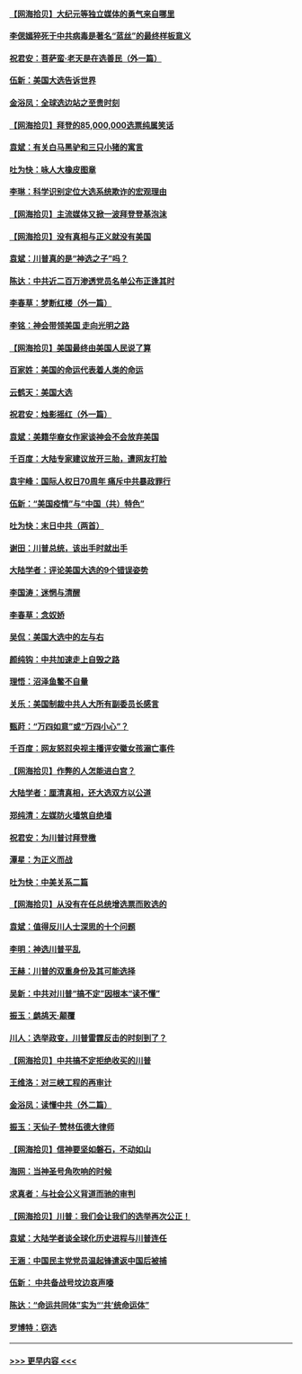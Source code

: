 #### [【网海拾贝】大纪元等独立媒体的勇气来自哪里](../pages/nsc993/n12629961.md?t=12191702) 
#### [李偲嫣猝死于中共病毒是著名“蓝丝”的最终样板意义](../pages/nsc993/n12628812.md?t=12191702) 
#### [祝君安：菩萨蛮·老天是在选善民（外一篇）](../pages/nsc993/n12628793.md?t=12191702) 
#### [伍新：美国大选告诉世界](../pages/nsc993/n12628768.md?t=12191702) 
#### [金浴凤：全球选边站之至贵时刻](../pages/nsc993/n12627318.md?t=12191702) 
#### [【网海拾贝】拜登的85,000,000选票纯属笑话](../pages/nsc993/n12626569.md?t=12191702) 
#### [袁斌：有关白马黑驴和三只小猪的寓言](../pages/nsc993/n12626198.md?t=12191702) 
#### [吐为快：咏人大橡皮图章](../pages/nsc993/n12624470.md?t=12191702) 
#### [李琳：科学识别定位大选系统欺诈的宏观理由](../pages/nsc993/n12624340.md?t=12191702) 
#### [【网海拾贝】主流媒体又掀一波拜登登基泡沫](../pages/nsc993/n12624000.md?t=12191702) 
#### [【网海拾贝】没有真相与正义就没有美国](../pages/nsc993/n12621885.md?t=12191702) 
#### [袁斌：川普真的是“神选之子”吗？](../pages/nsc993/n12621749.md?t=12191702) 
#### [陈达：中共近二百万渗透党员名单公布正逢其时](../pages/nsc993/n12620870.md?t=12191702) 
#### [李春草：梦断红楼（外一篇）](../pages/nsc993/n12619122.md?t=12191702) 
#### [李铭：神会带领美国 走向光明之路](../pages/nsc993/n12618584.md?t=12191702) 
#### [【网海拾贝】美国最终由美国人民说了算](../pages/nsc993/n12617255.md?t=12191702) 
#### [百家姓：美国的命运代表着人类的命运](../pages/nsc993/n12615838.md?t=12191702) 
#### [云鹤天：美国大选](../pages/nsc993/n12615994.md?t=12191702) 
#### [祝君安：烛影摇红（外一篇）](../pages/nsc993/n12615975.md?t=12191702) 
#### [袁斌：美籍华裔女作家谈神会不会放弃美国](../pages/nsc993/n12615263.md?t=12191702) 
#### [千百度：大陆专家建议放开三胎，遭网友打脸](../pages/nsc993/n12614456.md?t=12191702) 
#### [袁宇峰：国际人权日70周年 痛斥中共暴政罪行](../pages/nsc993/n12611965.md?t=12191702) 
#### [伍新：“美国疫情”与“中国（共）特色”](../pages/nsc993/n12611463.md?t=12191702) 
#### [吐为快：末日中共（两首）](../pages/nsc993/n12611461.md?t=12191702) 
#### [谢田：川普总统，该出手时就出手](../pages/nsc993/n12610905.md?t=12191702) 
#### [大陆学者：评论美国大选的9个错误姿势](../pages/nsc993/n12609586.md?t=12191702) 
#### [李国涛：迷惘与清醒](../pages/nsc993/n12607532.md?t=12191702) 
#### [李春草：念奴娇](../pages/nsc993/n12607083.md?t=12191702) 
#### [吴侃：美国大选中的左与右](../pages/nsc993/n12607054.md?t=12191702) 
#### [颜纯钩：中共加速走上自毁之路](../pages/nsc993/n12606473.md?t=12191702) 
#### [理悟：沼泽鱼鳖不自量](../pages/nsc993/n12606454.md?t=12191702) 
#### [关乐：美国制裁中共人大所有副委员长感言](../pages/nsc993/n12606442.md?t=12191702) 
#### [甄莳：“万四如意”或“万四小心”？](../pages/nsc993/n12606091.md?t=12191702) 
#### [千百度：网友怒怼央视主播评安徽女孩溺亡事件](../pages/nsc993/n12605370.md?t=12191702) 
#### [【网海拾贝】作弊的人怎能进白宫？](../pages/nsc993/n12603546.md?t=12191702) 
#### [大陆学者：厘清真相，还大选双方以公道](../pages/nsc993/n12603475.md?t=12191702) 
#### [郑纯清：左媒防火墙筑自绝墙](../pages/nsc993/n12602226.md?t=12191702) 
#### [祝君安：为川普讨拜登檄](../pages/nsc993/n12602199.md?t=12191702) 
#### [潭星：为正义而战](../pages/nsc993/n12600926.md?t=12191702) 
#### [吐为快：中美关系二篇](../pages/nsc993/n12600908.md?t=12191702) 
#### [【网海拾贝】从没有在任总统增选票而败选的](../pages/nsc993/n12600435.md?t=12191702) 
#### [袁斌：值得反川人士深思的十个问题](../pages/nsc993/n12600332.md?t=12191702) 
#### [李明：神选川普平乱](../pages/nsc993/n12599751.md?t=12191702) 
#### [王赫：川普的双重身份及其可能选择](../pages/nsc993/n12599723.md?t=12191702) 
#### [吴新：中共对川普“搞不定”因根本“读不懂”](../pages/nsc993/n12599502.md?t=12191702) 
#### [振玉：鹧鸪天‧颠覆](../pages/nsc993/n12599494.md?t=12191702) 
#### [川人：选举政变，川普雷霆反击的时刻到了？](../pages/nsc993/n12599291.md?t=12191702) 
#### [【网海拾贝】中共搞不定拒绝收买的川普](../pages/nsc993/n12598955.md?t=12191702) 
#### [王维洛：对三峡工程的再审计](../pages/nsc993/n12598436.md?t=12191702) 
#### [金浴凤：读懂中共（外二篇）](../pages/nsc993/n12597943.md?t=12191702) 
#### [振玉：天仙子‧赞林伍德大律师](../pages/nsc993/n12597929.md?t=12191702) 
#### [【网海拾贝】信神要坚如磐石，不动如山](../pages/nsc993/n12597901.md?t=12191702) 
#### [海网：当神圣号角吹响的时候](../pages/nsc993/n12595891.md?t=12191702) 
#### [求真者：与社会公义背道而驰的审判](../pages/nsc993/n12595868.md?t=12191702) 
#### [【网海拾贝】川普：我们会让我们的选举再次公正！](../pages/nsc993/n12594930.md?t=12191702) 
#### [袁斌：大陆学者谈全球化历史进程与川普连任](../pages/nsc993/n12594690.md?t=12191702) 
#### [王涵：中国民主党党员温起锋遣返中国后被捕](../pages/nsc993/n12594540.md?t=12191702) 
#### [伍新： 中共备战号坟边哀声嚎](../pages/nsc993/n12593086.md?t=12191702) 
#### [陈达：“命运共同体”实为“‘共’统命运体”](../pages/nsc993/n12590865.md?t=12191702) 
#### [罗博特：窃选](../pages/nsc993/n12590619.md?t=12191702) 

----
#### [ >>> 更早内容 <<< ](../indexes/nsc993-earlier.md)
